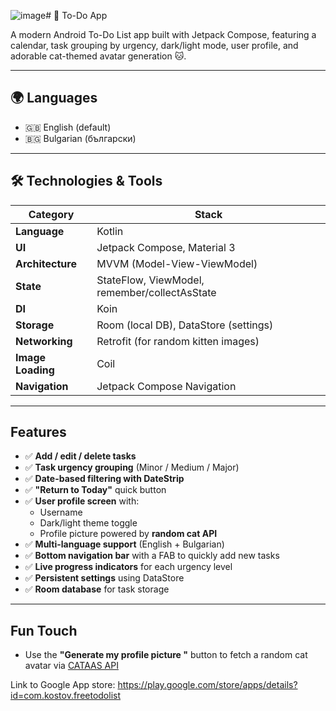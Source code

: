 ![image](https://github.com/user-attachments/assets/c02fb72d-7f7e-4573-a8ab-d8cee3e757be)# 📝 To-Do App

A modern Android To-Do List app built with Jetpack Compose, featuring a calendar, task grouping by urgency,
dark/light mode, user profile, and adorable cat-themed avatar generation 🐱.

---

## 🌍 Languages

- 🇬🇧 English (default)
- 🇧🇬 Bulgarian (български)

---

## 🛠 Technologies & Tools

| Category         | Stack                                          |
|------------------|-----------------------------------------------|
| **Language**     | Kotlin                                         |
| **UI**           | Jetpack Compose, Material 3                    |
| **Architecture** | MVVM (Model-View-ViewModel)                    |
| **State**        | StateFlow, ViewModel, remember/collectAsState |
| **DI**           | Koin                                           |
| **Storage**      | Room (local DB), DataStore (settings)         |
| **Networking**   | Retrofit (for random kitten images)           |
| **Image Loading**| Coil                                           |
| **Navigation**   | Jetpack Compose Navigation                    |

---

##  Features

- ✅ **Add / edit / delete tasks**
- ✅ **Task urgency grouping** (Minor / Medium / Major)
- ✅ **Date-based filtering with DateStrip**
- ✅ **"Return to Today"** quick button
- ✅ **User profile screen** with:
  - Username
  - Dark/light theme toggle
  - Profile picture powered by **random cat API**
- ✅ **Multi-language support** (English + Bulgarian)
- ✅ **Bottom navigation bar** with a FAB to quickly add new tasks
- ✅ **Live progress indicators** for each urgency level
- ✅ **Persistent settings** using DataStore
- ✅ **Room database** for task storage

---

##  Fun Touch

- Use the **"Generate my profile picture "** button to fetch a random cat avatar via [CATAAS API](https://cataas.com)

Link to Google App store: https://play.google.com/store/apps/details?id=com.kostov.freetodolist




